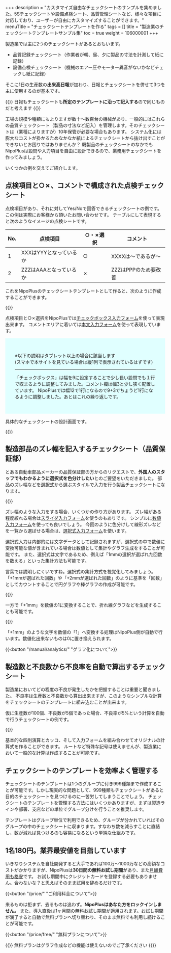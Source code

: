+++
description = "カスタマイズ自由なチェックシートのサンプルを集めました。5Sチェックシートや設備点検シート、品質管理シートなど、様々な項目に対応しており、ユーザーが自由にカスタマイズすることができます。"
menuTitle = "チェックシートテンプレートを作る"
tags = []
title = "製造業のチェックシートテンプレートサンプル集"
toc = true
weight = 106000001
+++


製造業では主に2つのチェックシートがあるとおもいます。

- 品質記録チェックシート（作業者が朝、昼、夕に製品の寸法を計測して紙に記録）
- 設備点検チェックシート（機械のエアー圧やモーター異音がないかなどチェックし紙に記録）

そこに1日の生産数の**出来高日報**が加わり、日報とチェックシートを併せて3つを主に使用するのが基本です。

{{<alice pos="right" icon="here">}}
日報もチェックシートも**所定のテンプレートに沿って記入する**ので同じものだと考えます
{{</alice>}}

工場の規模や種類にもよりますが数十〜数百台の機械があり、一般的にはこれらの品質チェックシート（製品の寸法など記入）を管理します。そのチェックシートは（業種によりますが）10年保管が必要な場合もあります。
システム化には膨大なコストが掛かるためなかなか紙によるチェックシートから抜け出すことができないとお困りではありませんか？
既製品のチェックシートのなかでもNipoPlusは設問や入力項目を自由に設計できるので、業務用チェックシートを作ってみましょう。

いくつかの例を交えてご紹介します。

## 点検項目と○✗、コメントで構成された点検チェックシート

点検項目があり、それに対してYes/Noで回答できるチェックシートの例です。この例は実際にお客様から頂いたお問い合わせです。
テーブルにして表現すると次のようなイメージの点検シートです。

|No.|点検項目|○・✗選択|コメント|
|---|---|---|---|
|1|XXXはYYYとなっているか|○|XXXXは〜であるが〜|
|2|ZZZはAAAとなっているか|✗|ZZZはPPPのため要改善|

これをNipoPlusのチェックシートテンプレートとして作ると、次のように作成することができます。

{{<appscreen filename="sample1" title="設備点検チェックシートのサンプル" >}}

点検項目と○✗選択をNipoPlusでは[チェックボックス入力フォーム](/manual/initial-setting/template/checkbox/)を使って表現出来ます。
コメントエリアに着いては[本文入力フォーム](/manual/initial-setting/template/text/)を使って表現しています。

<div style="background:lightcyan;padding:30px">

※以下の説明はタブレット以上の場合に該当します  
(スマホで本サイトを見ている場合は縦1列で表示されているはずです)  

--- 
「チェックボックス」は幅を9に設定することで少し長い設問でも１行で収まるように調整してみました。コメント欄は幅3と少し狭く配置しています。
NipoPlusでは幅12で1行になるので9+3でちょうど1行になるように調整しました。あとはこれの繰り返しです。

</div>

具体的なチェックシートの設計画面です。

{{<appscreen filename="edit1" title="設備点検チェックシートの設計画面" >}}

## 製造部品のズレ幅を記入するチェックシート（品質保証部）

とある自動車部品メーカーの品質保証部の方からのリクエストで、**外国人のスタッフでもわかるように選択式を色分けしたい**とのご要望をいただきました。
部品のズレ幅などを[選択式](/manual/initial-setting/template/select/)から選ぶスタイルで入力を行う製品チェックシートになります。

{{<appscreen filename="sample2" title="" >}}

ズレ幅のような入力をする場合、いくつかの作り方があります。
ズレ幅がある程度絞れる場合は[スライダ入力フォーム](/manual/initial-setting/template/step/)を使うのもありです。
シンプルに[数値入力フォーム](/manual/initial-setting/template/math/)を使っても良いでしょう。
今回のように色分けして線形ズレなどを一覧から選ばせる場合は、[選択式入力フォーム](/manual/initial-setting/template/select/)を使います。

選択式入力は内部的には文字データとして記録されますが、選択式の中で数値に変換可能な値が含まれている場合は数値として集計やグラフ生成をすることが可能です。
また、選択式は文字であるため、例えば「1mmの選択が選ばれた回数を数える」といった集計方法も可能です。

言葉では説明しにくいですね。選択式の集計方式を視覚化してみましょう。
「+1mmが選ばれた回数」や「+2mmが選ばれた回数」のように基準を「回数」としてカウントすることで円グラフや棒グラフの作成が可能です。

{{<appscreen filename="pie-chart" title="選択された回数を基準として集計し、円グラフを生成" >}}

一方で「+1mm」を数値の1に変換することで、折れ線グラフなどを生成することも可能です。

{{<appscreen filename="line-chart" title="選択されたデータを数値化し、折れ線グラフを生成" >}}

「+1mm」のような文字を数値の「1」へ変換する処理はNipoPlus側が自動で行います。数値化出来ないものは0に置き換えられます。

{{<button "/manual/analytics/" "グラフ化について">}}


## 製造数と不良数から不良率を自動で算出するチェックシート

製造業においてどの程度の不良が発生したかを把握することは重要と聞きました。
不良率は生産数と不良数から算出出来ますが、このようなシンプルな計算をチェックシートのテンプレートに組み込むことが出来ます。

仮に生産数が100個、不良数が5個であった場合、不良率が5%という計算を自動で行うチェックシートの例です。

{{<appscreen filename="auto-calc" title="" >}}

基本的な四則演算とカッコ、そして入力フォームを組み合わせてオリジナルの計算式を作ることができます。
ルートなど特殊な記号は使えませんが、製造業において一般的な計算は作成することが可能です。

## チェックシートのテンプレートを効率よく管理する

チェックシートのテンプレートは1つのグループに付き999種類まで作成することが可能です。しかし現実的な問題として、999種類もチェックシートがあると目的のチェックシートを見つけるのに一苦労してしまうことでしょう。
チェックシートのテンプレートを管理する方法にはいくつかありますが、まずは製造ラインや部署、支店などの単位でグループ分けを行うことを推奨します。

テンプレートはグループ単位で利用できるため、グループが分かれていればそのグループの中のチェックシートに収まります。すなわち数を減らすことに直結し、数が減れば見つけるのも容易になるという単純な仕組みです。

## 1名180円。業界最安値を目指しています

いきなりシステムを自社開発すると大手であれば100万〜1000万などの高額なコストがかかりますが、NipoPlusは**30日間の無料お試し期間**があり、また[月額費用も格安](/price/)です。
お試し期間中にクレジットカードを登録する必要もありません。合わないな？と思えばそのまま試用を辞めるだけです。 

{{<button "/price/" "ご利用料金について">}}

来るものは拒まず、去るものは追わず。**NipoPlusはあなた方をロックインしません。**
また、導入直後は1ヶ月間の無料お試し期間が適用されます。お試し期間が満了すると自動で無料プランへ切り替わり、そのまま無料でも利用し続けることが可能です。

{{<button "/price/free/" "無料プランについて">}}


{{<alice pos="right" icon="please">}}
無料プランはグラフ作成などの機能は使えないのでご了承ください
{{</alice>}}
